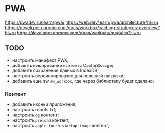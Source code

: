 # PWA

https://pwadev.ru/learn/pwa/
https://web.dev/learn/pwa/architecture?hl=ru
https://developer.chrome.com/docs/workbox/caching-strategies-overview?hl=ru
https://developer.chrome.com/docs/workbox/modules?hl=ru

## TODO
- настроить манифест PWA;
- добавить кэширование контента CacheStorage;
- добавить сохранение данных в IndexDB;
- настроить версионирование для полезной нагрузки;
- добавить ещё sw `sw_workbox`, где через библиотеку будет сделано;

### Контент
- добавить иконки приложения;
- настроить robots.txt;
- настроить `og` контент;
- настроить `preload` контент;
- настроить `apple-touch-startup-image` контент;
